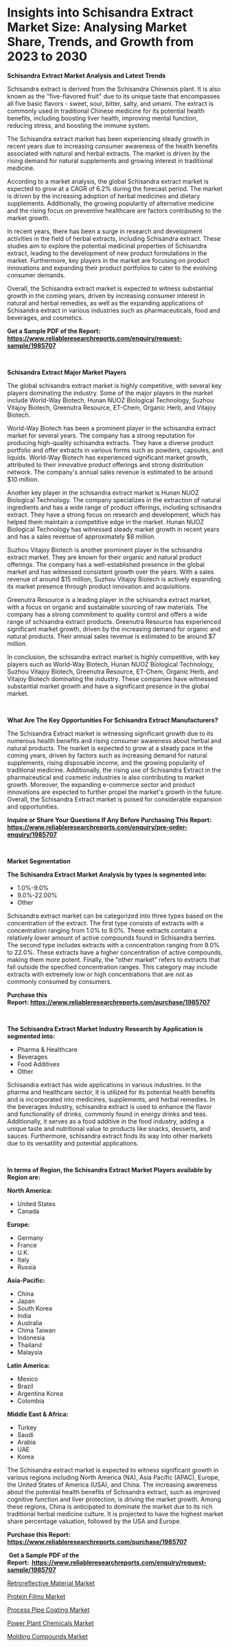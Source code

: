 <p><h1>Insights into Schisandra Extract Market Size: Analysing Market Share, Trends, and Growth from 2023 to 2030</h1></p><p><strong>Schisandra Extract Market Analysis and Latest Trends</strong></p>
<p><p>Schisandra extract is derived from the Schisandra Chinensis plant. It is also known as the "five-flavored fruit" due to its unique taste that encompasses all five basic flavors - sweet, sour, bitter, salty, and umami. The extract is commonly used in traditional Chinese medicine for its potential health benefits, including boosting liver health, improving mental function, reducing stress, and boosting the immune system.</p><p>The Schisandra extract market has been experiencing steady growth in recent years due to increasing consumer awareness of the health benefits associated with natural and herbal extracts. The market is driven by the rising demand for natural supplements and growing interest in traditional medicine.</p><p>According to a market analysis, the global Schisandra extract market is expected to grow at a CAGR of 6.2% during the forecast period. The market is driven by the increasing adoption of herbal medicines and dietary supplements. Additionally, the growing popularity of alternative medicine and the rising focus on preventive healthcare are factors contributing to the market growth.</p><p>In recent years, there has been a surge in research and development activities in the field of herbal extracts, including Schisandra extract. These studies aim to explore the potential medicinal properties of Schisandra extract, leading to the development of new product formulations in the market. Furthermore, key players in the market are focusing on product innovations and expanding their product portfolios to cater to the evolving consumer demands.</p><p>Overall, the Schisandra extract market is expected to witness substantial growth in the coming years, driven by increasing consumer interest in natural and herbal remedies, as well as the expanding applications of Schisandra extract in various industries such as pharmaceuticals, food and beverages, and cosmetics.</p></p>
<p><strong>Get a Sample PDF of the Report:&nbsp; <a href="https://www.reliableresearchreports.com/enquiry/request-sample/1985707">https://www.reliableresearchreports.com/enquiry/request-sample/1985707</a></strong></p>
<p>&nbsp;</p>
<p><strong>Schisandra Extract Major Market Players</strong></p>
<p><p>The global schisandra extract market is highly competitive, with several key players dominating the industry. Some of the major players in the market include World-Way Biotech, Hunan NUOZ Biological Technology, Suzhou Vitajoy Biotech, Greenutra Resource, ET-Chem, Organic Herb, and Vitajoy Biotech.</p><p>World-Way Biotech has been a prominent player in the schisandra extract market for several years. The company has a strong reputation for producing high-quality schisandra extracts. They have a diverse product portfolio and offer extracts in various forms such as powders, capsules, and liquids. World-Way Biotech has experienced significant market growth, attributed to their innovative product offerings and strong distribution network. The company's annual sales revenue is estimated to be around $10 million.</p><p>Another key player in the schisandra extract market is Hunan NUOZ Biological Technology. The company specializes in the extraction of natural ingredients and has a wide range of product offerings, including schisandra extract. They have a strong focus on research and development, which has helped them maintain a competitive edge in the market. Hunan NUOZ Biological Technology has witnessed steady market growth in recent years and has a sales revenue of approximately $8 million.</p><p>Suzhou Vitajoy Biotech is another prominent player in the schisandra extract market. They are known for their organic and natural product offerings. The company has a well-established presence in the global market and has witnessed consistent growth over the years. With a sales revenue of around $15 million, Suzhou Vitajoy Biotech is actively expanding its market presence through product innovation and acquisitions.</p><p>Greenutra Resource is a leading player in the schisandra extract market, with a focus on organic and sustainable sourcing of raw materials. The company has a strong commitment to quality control and offers a wide range of schisandra extract products. Greenutra Resource has experienced significant market growth, driven by the increasing demand for organic and natural products. Their annual sales revenue is estimated to be around $7 million.</p><p>In conclusion, the schisandra extract market is highly competitive, with key players such as World-Way Biotech, Hunan NUOZ Biological Technology, Suzhou Vitajoy Biotech, Greenutra Resource, ET-Chem, Organic Herb, and Vitajoy Biotech dominating the industry. These companies have witnessed substantial market growth and have a significant presence in the global market.</p></p>
<p>&nbsp;</p>
<p><strong>What Are The Key Opportunities For Schisandra Extract Manufacturers?</strong></p>
<p><p>The Schisandra Extract market is witnessing significant growth due to its numerous health benefits and rising consumer awareness about herbal and natural products. The market is expected to grow at a steady pace in the coming years, driven by factors such as increasing demand for natural supplements, rising disposable income, and the growing popularity of traditional medicine. Additionally, the rising use of Schisandra Extract in the pharmaceutical and cosmetic industries is also contributing to market growth. Moreover, the expanding e-commerce sector and product innovations are expected to further propel the market's growth in the future. Overall, the Schisandra Extract market is poised for considerable expansion and opportunities.</p></p>
<p><strong>Inquire or Share Your Questions If Any Before Purchasing This Report: <a href="https://www.reliableresearchreports.com/enquiry/pre-order-enquiry/1985707">https://www.reliableresearchreports.com/enquiry/pre-order-enquiry/1985707</a></strong></p>
<p>&nbsp;</p>
<p><strong>Market Segmentation</strong></p>
<p><strong>The Schisandra Extract Market Analysis by types is segmented into:</strong></p>
<p><ul><li>1.0%-9.0%</li><li>9.0%-22.00%</li><li>Other</li></ul></p>
<p><p>Schisandra extract market can be categorized into three types based on the concentration of the extract. The first type consists of extracts with a concentration ranging from 1.0% to 9.0%. These extracts contain a relatively lower amount of active compounds found in Schisandra berries. The second type includes extracts with a concentration ranging from 9.0% to 22.0%. These extracts have a higher concentration of active compounds, making them more potent. Finally, the "other market" refers to extracts that fall outside the specified concentration ranges. This category may include extracts with extremely low or high concentrations that are not as commonly consumed by consumers.</p></p>
<p><strong>Purchase this Report:&nbsp;<a href="https://www.reliableresearchreports.com/purchase/1985707">https://www.reliableresearchreports.com/purchase/1985707</a></strong></p>
<p>&nbsp;</p>
<p><strong>The Schisandra Extract Market Industry Research by Application is segmented into:</strong></p>
<p><ul><li>Pharma & Healthcare</li><li>Beverages</li><li>Food Additives</li><li>Other</li></ul></p>
<p><p>Schisandra extract has wide applications in various industries. In the pharma and healthcare sector, it is utilized for its potential health benefits and is incorporated into medicines, supplements, and herbal remedies. In the beverages industry, schisandra extract is used to enhance the flavor and functionality of drinks, commonly found in energy drinks and teas. Additionally, it serves as a food additive in the food industry, adding a unique taste and nutritional value to products like snacks, desserts, and sauces. Furthermore, schisandra extract finds its way into other markets due to its versatility and potential applications.</p></p>
<p>&nbsp;</p>
<p><strong>In terms of Region, the Schisandra Extract Market Players available by Region are:</strong></p>
<p>
    <p> <strong> North America: </strong>
        <ul>
            <li>United States</li>
            <li>Canada</li>
        </ul>
        </p> 
    <p> <strong> Europe: </strong>
        <ul>
            <li>Germany</li>
            <li>France</li>
            <li>U.K.</li>
            <li>Italy</li>
            <li>Russia</li>
        </ul>
        </p> 
    <p> <strong> Asia-Pacific: </strong>
        <ul>
            <li>China</li>
            <li>Japan</li>
            <li>South Korea</li>
            <li>India</li>
            <li>Australia</li>
            <li>China Taiwan</li>
            <li>Indonesia</li>
            <li>Thailand</li>
            <li>Malaysia</li>
        </ul>
        </p> 
    <p> <strong> Latin America: </strong>
        <ul>
            <li>Mexico</li>
            <li>Brazil</li>
            <li>Argentina Korea</li>
            <li>Colombia</li>
        </ul>
        </p> 
    <p> <strong> Middle East & Africa: </strong>
        <ul>
            <li>Turkey</li>
            <li>Saudi</li>
            <li>Arabia</li>
            <li>UAE</li>
            <li>Korea</li>
        </ul>
    </p>
    </p>
<p><p>The Schisandra extract market is expected to witness significant growth in various regions including North America (NA), Asia Pacific (APAC), Europe, the United States of America (USA), and China. The increasing awareness about the potential health benefits of Schisandra extract, such as improved cognitive function and liver protection, is driving the market growth. Among these regions, China is anticipated to dominate the market due to its rich traditional herbal medicine culture. It is projected to have the highest market share percentage valuation, followed by the USA and Europe.</p></p>
<p><strong>Purchase this Report: <a href="https://www.reliableresearchreports.com/purchase/1985707">https://www.reliableresearchreports.com/purchase/1985707</a></strong></p>
<p>&nbsp;<strong>Get a Sample PDF of the Report:&nbsp;&nbsp;<a href="https://www.reliableresearchreports.com/enquiry/request-sample/1985707">https://www.reliableresearchreports.com/enquiry/request-sample/1985707</a></strong></p>
<p><strong></strong></p>
<p><p><a href="https://github.com/rahu1505/Market-Research-Report-List-1/blob/main/retroreflective-material-market.md">Retroreflective Material Market</a></p><p><a href="https://github.com/rahu1502/Market-Research-Report-List-1/blob/main/protein-films-market.md">Protein Films Market</a></p><p><a href="https://github.com/rahu1501/Market-Research-Report-List-1/blob/main/process-pipe-coating-market.md">Process Pipe Coating Market</a></p><p><a href="https://github.com/rahu1503/Market-Research-Report-List-1/blob/main/power-plant-chemicals-market.md">Power Plant Chemicals Market</a></p><p><a href="https://github.com/rahu1506/Market-Research-Report-List-1/blob/main/molding-compounds-market.md">Molding Compounds Market</a></p></p>